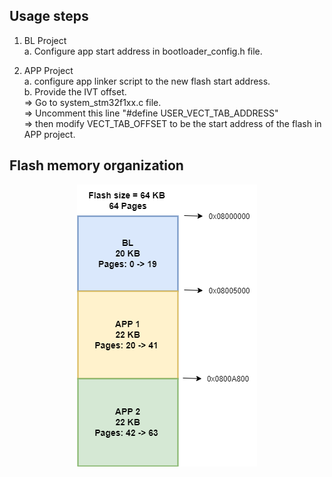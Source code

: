 ## Usage steps
1. BL Project<br>
    a. Configure app start address in bootloader_config.h file.<br>

2. APP Project<br>
    a. configure app linker script to the new flash start address.<br>
    b. Provide the IVT offset.<br>
    => Go to system_stm32f1xx.c file.<br>
    => Uncomment this line "#define USER_VECT_TAB_ADDRESS"<br>
    => then modify VECT_TAB_OFFSET to be the start address of the flash in APP project.<br>

## Flash memory organization
<p align="center">
  <img src="https://github.com/Michael-Adel96/stm32f103-custom-bootloader/blob/basic_func_BL/Flash%20organization/Flash%20organization.drawio.png" alt="Flash memory organization">
</p>
